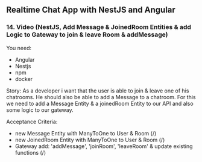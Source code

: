 ## Realtime Chat App with NestJS and Angular
### 14. Video (NestJS, Add Message & JoinedRoom Entities & add Logic to Gateway to join & leave Room & addMessage)

You need:
- Angular
- Nestjs
- npm
- docker

Story:
As a developer i want that the user is able to join & leave one of his chatrooms.
He should also be able to add a Message to a chatroom.
For this we need to add a Message Entity & a joinedRoom Entity to our API and also some logic to our gateway.

Acceptance Criteria:
- new Message Entity with ManyToOne to User & Room (/)
- new JoinedRoom Entity with ManyToOne to User & Room (/)
- Gateway add: 'addMessage', 'joinRoom', 'leaveRoom' & update existing functions (/)
